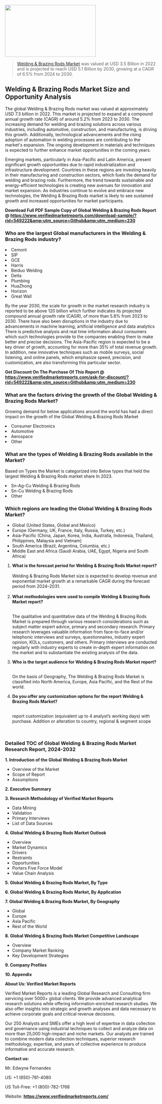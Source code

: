 <img src="https://ffe5etoiles.com/wp-content/uploads/2024/12/MST1-300x171.png" alt="" width="300" height="171" class="alignnone size-medium wp-image-20088" /><blockquote><p><p><a href="https://www.verifiedmarketreports.com/download-sample/?rid=549222&utm_source=Github&utm_medium=230" target="_blank">Welding & Brazing Rods Market</a> was valued at USD 3.5 Billion in 2022 and is projected to reach USD 5.1 Billion by 2030, growing at a CAGR of 6.5% from 2024 to 2030.</p></blockquote><p><h2>Welding & Brazing Rods Market Size and Opportunity Analysis</h2><p>The global Welding & Brazing Rods market was valued at approximately USD 7.3 billion in 2022. This market is projected to expand at a compound annual growth rate (CAGR) of around 5.2% from 2023 to 2030. The increasing demand for welding and brazing solutions across various industries, including automotive, construction, and manufacturing, is driving this growth. Additionally, technological advancements and the rising adoption of automation in welding processes are contributing to the market's expansion. The ongoing development in materials and techniques is expected to further enhance market opportunities in the coming years.</p><p>Emerging markets, particularly in Asia-Pacific and Latin America, present significant growth opportunities due to rapid industrialization and infrastructure development. Countries in these regions are investing heavily in their manufacturing and construction sectors, which fuels the demand for welding and brazing rods. Furthermore, the trend towards sustainable and energy-efficient technologies is creating new avenues for innovation and market expansion. As industries continue to evolve and embrace new technologies, the Welding & Brazing Rods market is likely to see sustained growth and increased opportunities for market participants.</p></p><p class=""><strong>Download Full PDF Sample Copy of Global Welding & Brazing Rods Report @ <a href="https://www.verifiedmarketreports.com/download-sample/?rid=549222&amp;utm_source=Github&amp;utm_medium=230" target="_blank">https://www.verifiedmarketreports.com/download-sample/?rid=549222&amp;utm_source=Github&amp;utm_medium=230</a></strong></p><h3 id="" class="">Who are the largest Global manufacturers in the Welding & Brazing Rods industry?</h3><p><li>Cemont</li><li> SIP</li><li> GCE</li><li> Harris</li><li> Beiduo Welding</li><li> Delta</li><li> Plumbing</li><li> HuaZhong</li><li> Horizon</li><li> Great Wall</li></p><div class=""><div class="" dir="" data-message-author-role="" data-message-id="" data-message-model-slug=""><div class=""><div class=""><div class=""><div class="" dir="" data-message-author-role="" data-message-id="" data-message-model-slug=""><div class=""><div class=""><p>By the year 2030, the scale for growth in the market research industry is reported to be above 120 billion which further indicates its projected compound annual growth rate (CAGR), of more than 5.8% from 2023 to 2030. There have also been disruptions in the industry due to advancements in machine learning, artificial intelligence and data analytics There is predictive analysis and real time information about consumers which such technologies provide to the companies enabling them to make better and precise decisions. The Asia-Pacific region is expected to be a key driver of growth, accounting for more than 35% of total revenue growth. In addition, new innovative techniques such as mobile surveys, social listening, and online panels, which emphasize speed, precision, and customization, are also transforming this particular sector.</p><p><strong>Get Discount On The Purchase Of This Report @&nbsp; <a href="https://www.verifiedmarketreports.com/ask-for-discount/?rid=549222&amp;utm_source=Github&amp;utm_medium=230" target="_blank">https://www.verifiedmarketreports.com/ask-for-discount/?rid=549222&amp;utm_source=Github&amp;utm_medium=230</a></strong></p></div></div></div></div></div></div></div></div><h3 id="" class="">What are the factors driving the growth of the Global Welding & Brazing Rods Market?</h3><p id="" class="">Growing demand for below applications around the world has had a direct impact on the growth of the Global Welding & Brazing Rods Market</p><p id="" class=""><li>Consumer Electronics</li><li> Automotive</li><li> Aerospace</li><li> Other</li></p><h3 id="" class="">What are the types of Welding & Brazing Rods available in the Market?</h3><p id="" class="">Based on Types the Market is categorized into Below types that held the largest Welding & Brazing Rods market share In 2023.</p><p id="" class=""><li>Sn-Ag-Cu Welding & Brazing Rods</li><li> Sn-Cu Welding & Brazing Rods</li><li> Other</li></p><h3 id="" class="">Which regions are leading the Global Welding & Brazing Rods Market?</h3><ul><li>Global (United States, Global and Mexico)</li><li>Europe (Germany, UK, France, Italy, Russia, Turkey, etc.)</li><li>Asia-Pacific (China, Japan, Korea, India, Australia, Indonesia, Thailand, Philippines, Malaysia and Vietnam)</li><li>South America (Brazil, Argentina, Columbia, etc.)</li><li>Middle East and Africa (Saudi Arabia, UAE, Egypt, Nigeria and South Africa)</li></ul><p><ol><li><strong>What is the forecast period for Welding & Brazing Rods Market report?<br /></strong><br /><span data-sheets-root="1" data-sheets-value="{&quot;1&quot;:2,&quot;2&quot;:&quot;XXXX size is expected to develop revenue and exponential market growth at a remarkable CAGR during the forecast period from 2024&ndash;2030.&quot;}" data-sheets-userformat="{&quot;2&quot;:12674,&quot;4&quot;:{&quot;1&quot;:2,&quot;2&quot;:16776960},&quot;10&quot;:2,&quot;11&quot;:0,&quot;15&quot;:&quot;Arial&quot;,&quot;16&quot;:12}">Welding & Brazing Rods Market size is expected to develop revenue and exponential market growth at a remarkable CAGR during the forecast period from 2024&ndash;2031.</span><br /><br /></li><li><strong>What methodologies were used to compile Welding & Brazing Rods Market report?<br /><br /></strong><p>The qualitative and quantitative data of the&nbsp;Welding & Brazing Rods Market is prepared through various research considerations such as subject matter expert advice, primary and secondary research. Primary research leverages valuable information from face-to-face and/or telephonic interviews and surveys, questionnaires, industry expert opinion, KOLs, customers, and others. Primary interviews are conducted regularly with industry experts to create in-depth expert information on the market and to substantiate the existing analysis of the data.&nbsp;</p></li><li><strong>Who is the target audience for Welding & Brazing Rods Market report?<br /><br /></strong><p>On the basis of Geography, The&nbsp;Welding & Brazing Rods Market is classified into North America, Europe, Asia Pacific, and the Rest of the world.</p></li><li><strong>Do you offer any customization options for the report Welding & Brazing Rods Market?<br /><br /></strong><p>report customization (equivalent up to 4 analyst&rsquo;s working days) with purchase. Addition or alteration to country, regional &amp; segment scope</p><p>&nbsp;</p></li></ol></p><h3 id="" class="">Detailed TOC of Global Welding & Brazing Rods Market Research Report, 2024-2032</h3><p id="" class=""><strong>1. Introduction of the Global Welding & Brazing Rods Market</strong></p><ul><li>Overview of the Market</li><li>Scope of Report</li><li>Assumptions</li></ul><p id="" class=""><strong>2. Executive Summary</strong></p><p id="" class=""><strong>3. Research Methodology of&nbsp;Verified Market Reports</strong></p><ul><li>Data Mining</li><li>Validation</li><li>Primary Interviews</li><li>List of Data Sources</li></ul><p id="" class=""><strong>4. Global Welding & Brazing Rods Market Outlook</strong></p><ul><li>Overview</li><li>Market Dynamics</li><li>Drivers</li><li>Restraints</li><li>Opportunities</li><li>Porters Five Force Model</li><li>Value Chain Analysis</li></ul><p id="" class=""><strong>5. Global Welding & Brazing Rods Market, By&nbsp;Type</strong></p><p id="" class=""><strong>6. Global Welding & Brazing Rods Market, By Application</strong></p><p id="" class=""><strong>7. Global Welding & Brazing Rods Market, By Geography</strong></p><ul><li>Global</li><li>Europe</li><li>Asia Pacific</li><li>Rest of the World</li></ul><p id="" class=""><strong>8. Global Welding & Brazing Rods Market Competitive Landscape</strong></p><ul><li>Overview</li><li>Company Market Ranking</li><li>Key Development Strategies</li></ul><p id="" class=""><strong>9. Company Profiles</strong></p><p id="" class=""><strong>10. Appendix</strong></p><p id="" class=""><strong>About Us: Verified Market Reports</strong></p><p id="" class="">Verified Market Reports is a leading Global Research and Consulting firm servicing over 5000+ global clients. We provide advanced analytical research solutions while offering information-enriched research studies. We also offer insights into strategic and growth analyses and data necessary to achieve corporate goals and critical revenue decisions.</p><p id="" class="">Our 250 Analysts and SMEs offer a high level of expertise in data collection and governance using industrial techniques to collect and analyze data on more than 25,000 high-impact and niche markets. Our analysts are trained to combine modern data collection techniques, superior research methodology, expertise, and years of collective experience to produce informative and accurate research.</p><p id="" class=""><strong>Contact us:</strong></p><p id="" class="">Mr. Edwyne Fernandes</p><p id="" class="">US: +1 (650)-781-4080</p><p id="" class="">US Toll-Free: +1 (800)-782-1768</p><p id="" class="">Website: <a target="" data-test-app-aware-link=""><strong>https://www.verifiedmarketreports.com/</strong></a></p>
